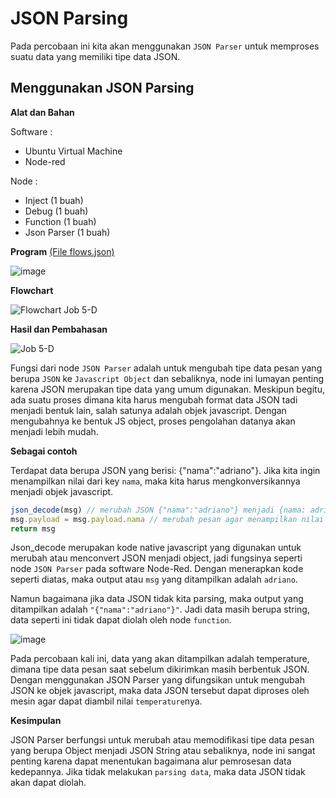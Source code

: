 # JSON Parsing
Pada percobaan ini kita akan menggunakan `JSON Parser` untuk memproses suatu data yang memiliki tipe data JSON.

## Menggunakan JSON Parsing
**Alat dan Bahan**

Software :

- Ubuntu Virtual Machine
- Node-red

Node :
- Inject (1 buah)
- Debug (1 buah)
- Function (1 buah)
- Json Parser (1 buah)

**Program** <a href="https://github.com/cakjung/Jobsheet-Embedded/blob/main/Jobsheet%205/D%20(JSON%20Parsing)/flows%20(Job%205-D).json">(File flows.json)</a>

![image](https://github.com/cakjung/Jobsheet-Embedded/assets/128274951/cb634b7a-fec3-433a-9788-41ad0c7ab590)

**Flowchart**

![Flowchart Job 5-D](https://github.com/cakjung/Jobsheet-Embedded/assets/128274951/1c9a6f5d-e537-447e-8a16-f0bb7f309b05)

**Hasil dan Pembahasan**

![Job 5-D](https://github.com/cakjung/Jobsheet-Embedded/assets/128274951/a600c696-2624-4570-9bb5-3566d70311b5)

Fungsi dari node `JSON Parser` adalah untuk mengubah tipe data pesan yang berupa `JSON` ke `Javascript Object` dan sebaliknya, node ini lumayan penting karena JSON merupakan tipe data yang umum digunakan. Meskipun begitu, ada suatu proses dimana kita harus mengubah format data JSON tadi menjadi bentuk lain, salah satunya adalah objek javascript. Dengan mengubahnya ke bentuk JS object, proses pengolahan datanya akan menjadi lebih mudah.

**Sebagai contoh**

Terdapat data berupa JSON yang berisi: {"nama":"adriano"}. Jika kita ingin menampilkan nilai dari key `nama`, maka kita harus mengkonversikannya menjadi objek javascript.
```js
json_decode(msg) // merubah JSON {"nama":"adriano"} menjadi {nama: adriano}
msg.payload = msg.payload.nama // merubah pesan agar menampilkan nilai dari key nama
return msg
```
Json_decode merupakan kode native javascript yang digunakan untuk merubah atau menconvert JSON menjadi object, jadi fungsinya seperti node `JSON Parser` pada software Node-Red. Dengan menerapkan kode seperti diatas, maka output atau `msg` yang ditampilkan adalah `adriano`.

Namun bagaimana jika data JSON tidak kita parsing, maka output yang ditampilkan adalah `"{"nama":"adriano"}"`. Jadi data masih berupa string, data seperti ini tidak dapat diolah oleh node `function`.

![image](https://github.com/cakjung/Jobsheet-Embedded/assets/128274951/7a72b635-0a6d-4f30-a883-909f6afd73da)

Pada percobaan kali ini, data yang akan ditampilkan adalah temperature, dimana tipe data pesan saat sebelum dikirimkan masih berbentuk JSON. Dengan menggunakan JSON Parser yang difungsikan untuk mengubah JSON ke objek javascript, maka data JSON tersebut dapat diproses oleh mesin agar dapat diambil nilai `temperature`nya.

**Kesimpulan**

JSON Parser berfungsi untuk merubah atau memodifikasi tipe data pesan yang berupa Object menjadi JSON String atau sebaliknya, node ini sangat penting karena dapat menentukan bagaimana alur pemrosesan data kedepannya. Jika tidak melakukan `parsing data`, maka data JSON tidak akan dapat diolah.
